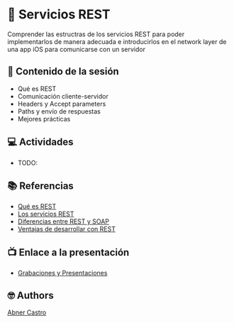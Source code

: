 # 📡 Servicios REST
Comprender las estructras de los servicios REST para poder implementarlos de manera adecuada e introducirlos en el network layer de una app iOS para comunicarse con un servidor

## 💽 Contenido de la sesión
- Qué es REST
- Comunicación cliente-servidor
- Headers y Accept parameters
- Paths y envío de respuestas
- Mejores prácticas

## 💻 Actividades
- TODO:

## 📚 Referencias
- [Qué es REST](https://openwebinars.net/blog/que-es-rest-conoce-su-potencia/)
- [Los servicios REST](https://abi.gitbook.io/net-core/3.-servicios-rest/3.1-servicios-rest)
- [Diferencias entre REST y SOAP](https://www.redhat.com/es/topics/integration/whats-the-difference-between-soap-rest)
- [Ventajas de desarrollar con REST](https://www.bbvaapimarket.com/es/mundo-api/api-rest-que-es-y-cuales-son-sus-ventajas-en-el-desarrollo-de-proyectos/)

## 📺 Enlace a la presentación 
- [Grabaciones y Presentaciones](/Grabaciones_y_Presentaciones.md)

## 🤓 Authors
[Abner Castro](abner.castro@wizeline.com)

